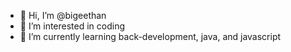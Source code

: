 - 👋  Hi, I’m @bigeethan
- 👀  I’m interested in coding
- 🌱  I’m currently learning back-development, java, and javascript

<!---
bigeethan/bigeethan is a ✨ special ✨ repository because its `README.md` (this file) appears on your GitHub profile.
You can click the Preview link to take a look at your changes.
--->
